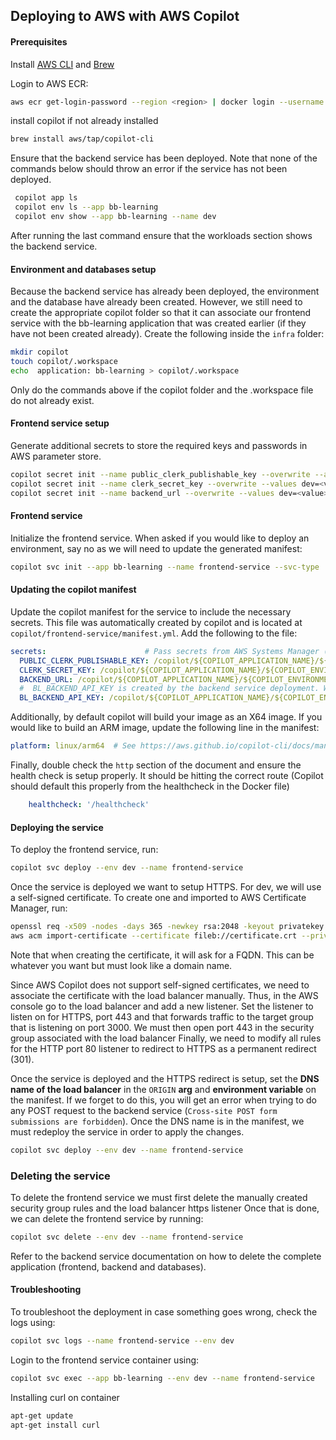 ## Deploying to AWS with AWS Copilot

#### Prerequisites

Install [AWS CLI](https://docs.aws.amazon.com/cli/latest/userguide/install-cliv2-mac.html) and [Brew](https://brew.sh/)

Login to AWS ECR:

```bash 
aws ecr get-login-password --region <region> | docker login --username AWS --password-stdin <accountRepoAddress>
```

install copilot if not already installed

```bash
brew install aws/tap/copilot-cli
```

Ensure that the backend service has been deployed. Note that none of the commands below should throw an error
if the service has not been deployed.

```bash
 copilot app ls
 copilot env ls --app bb-learning
 copilot env show --app bb-learning --name dev
```

After running the last command ensure that the workloads section shows the backend service.


#### Environment and databases setup

Because the backend service has already been deployed, the environment and the database have already been created.
However, we still need to create the appropriate copilot folder so that it can associate our frontend service with 
the bb-learning application that was created earlier (if they have not been created already). Create the following 
inside the `infra` folder:

```bash
mkdir copilot
touch copilot/.workspace
echo  application: bb-learning > copilot/.workspace
```
Only do the commands above if the copilot folder and the .workspace file do not already exist.


#### Frontend service setup

Generate additional secrets to store the required keys and passwords in AWS parameter store.

```bash
copilot secret init --name public_clerk_publishable_key --overwrite --app bb-learning --values dev=<value>
copilot secret init --name clerk_secret_key --overwrite --values dev=<value>
copilot secret init --name backend_url --overwrite --values dev=<value>
```

#### Frontend service

Initialize the frontend service. When asked if you would like to deploy an environment, say no as we will need to update
the generated manifest:

```bash
copilot svc init --app bb-learning --name frontend-service --svc-type 'Load Balanced Web Service' --dockerfile '../Dockerfile'
```

#### Updating the copilot manifest

Update the copilot manifest for the service to include the necessary secrets.
This file was automatically created by copilot and is located at ```copilot/frontend-service/manifest.yml```. Add the
following to the file:

```yaml
secrets:                      # Pass secrets from AWS Systems Manager (SSM) Parameter Store.
  PUBLIC_CLERK_PUBLISHABLE_KEY: /copilot/${COPILOT_APPLICATION_NAME}/${COPILOT_ENVIRONMENT_NAME}/secrets/public_clerk_publishable_key
  CLERK_SECRET_KEY: /copilot/${COPILOT_APPLICATION_NAME}/${COPILOT_ENVIRONMENT_NAME}/secrets/clerk_secret_key
  BACKEND_URL: /copilot/${COPILOT_APPLICATION_NAME}/${COPILOT_ENVIRONMENT_NAME}/secrets/backend_url
  #  BL_BACKEND_API_KEY is created by the backend service deployment. We just need to reference it here.
  BL_BACKEND_API_KEY: /copilot/${COPILOT_APPLICATION_NAME}/${COPILOT_ENVIRONMENT_NAME}/secrets/bl-backend-api-key
```

Additionally, by default copilot will build your image as an X64 image. If you would like to build an ARM image,
update the following line in the manifest:

```yaml
platform: linux/arm64  # See https://aws.github.io/copilot-cli/docs/manifest/lb-web-service/#platform
```


Finally, double check the `http` section of the document and ensure the health check is setup properly. It should be
hitting the correct route (Copilot should default this properly from the healthcheck in the Docker file)

```yaml
    healthcheck: '/healthcheck'
```

#### Deploying the service

To deploy the frontend service, run:
```bash
copilot svc deploy --env dev --name frontend-service
```

Once the service is deployed we want to setup HTTPS. For dev, we will use a self-signed certificate. To create one and
imported to AWS Certificate Manager, run:

```bash
openssl req -x509 -nodes -days 365 -newkey rsa:2048 -keyout privatekey.pem -out certificate.pem
aws acm import-certificate --certificate fileb://certificate.crt --private-key fileb://private.key
```

Note that when creating the certificate, it will ask for a FQDN. This can be whatever you want but must look like a 
domain name.

Since AWS Copilot does not support self-signed certificates, we need to associate the certificate with the load balancer
manually. Thus, in the AWS console go to the load balancer and add a new listener. Set the listener to listen on for
HTTPS, port 443 and that forwards traffic to the target group that is listening on port 3000. We must then open port
443 in the security group associated with the load balancer
Finally, we need to modify all rules for the HTTP port 80 listener to redirect to HTTPS as a permanent redirect (301).


Once the service is deployed and the HTTPS redirect is setup, set the **DNS name of the load balancer** in the `ORIGIN` **arg** and **environment 
variable** on the manifest. If we forget to do this, you will get an error when trying to do any POST request to the
backend service (`Cross-site POST form submissions are forbidden`). Once the DNS name is in the manifest, we must 
redeploy the service in order to apply the changes.

```bash
copilot svc deploy --env dev --name frontend-service
```

### Deleting the service

To delete the frontend service we must first delete the manually created security group rules and the load balancer https
listener
Once that is done, we can delete the frontend service by running:

```bash
copilot svc delete --env dev --name frontend-service
```

Refer to the backend service documentation on how to delete the complete application (frontend, backend and databases).

#### Troubleshooting
To troubleshoot the deployment in case something goes wrong, check the logs using:

```bash
copilot svc logs --name frontend-service --env dev
```

Login to the frontend service container using:

```bash
copilot svc exec --app bb-learning --env dev --name frontend-service 
```

Installing curl on container

```bash
apt-get update
apt-get install curl
```